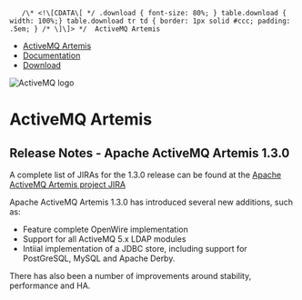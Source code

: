        /\* <!\[CDATA\[ */ .download { font-size: 80%; } table.download { width: 100%;} table.download tr td { border: 1px solid #ccc; padding: .5em; } /* \]\]> */  ActiveMQ Artemis

*   [ActiveMQ Artemis](index.html)
*   [Documentation](docs.html)
*   [Download](download.html)

![ActiveMQ logo](images/activemq-logo.png)

ActiveMQ Artemis
================

Release Notes - Apache ActiveMQ Artemis 1.3.0
---------------------------------------------

A complete list of JIRAs for the 1.3.0 release can be found at the [Apache ActiveMQ Artemis project JIRA](https://issues.apache.org/jira/secure/ReleaseNote.jspa?projectId=12315920&version=12328978)

Apache ActiveMQ Artemis 1.3.0 has introduced several new additions, such as:

*   Feature complete OpenWire implementation
*   Support for all ActiveMQ 5.x LDAP modules
*   Intiial implementation of a JDBC store, including support for PostGreSQL, MySQL and Apache Derby.

There has also been a number of improvements around stability, performance and HA.